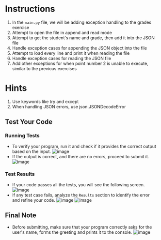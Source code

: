 # Instructions 

1. In the `main.py` file, we will be adding exception handling to the grades exercise
2. Attempt to open the file in append and read mode
3. Attempt to get the student's name and grade, then add it into the JSON file
4. Handle exception cases for appending the JSON object into the file
6. Attempt to load every line and print it when reading the file
7. Handle exception cases for reading the JSON file
8. Add other exceptions for when point number 2 is unable to execute, similar to the previous exercises 

# Hints
1. Use keywords like try and except
2. When handling JSON errors, use json.JSONDecodeError


## Test Your Code
### Running Tests
- To verify your program, run it and check if it provides the correct output based on the input.
   ![image](tests_tools.png)
- If the output is correct, and there are no errors, proceed to submit it.
   ![image](submit.png)

### Test Results
- If your code passes all the tests, you will see the following screen.
   ![image](pass.png)
- If any test case fails, analyze the `Results` section to identify the error and refine your code.
   ![image](fail_tests.png)
   ![image](results.png)

## Final Note
- Before submitting, make sure that your program correctly asks for the user's name, forms the greeting and prints it to the console.
   ![image](submit.png)
